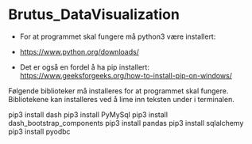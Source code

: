 # Brutus_DataVisualization
 
 - For at programmet skal fungere må python3 være installert:
 * https://www.python.org/downloads/
 
 - Det er også en fordel å ha pip installert:
 https://www.geeksforgeeks.org/how-to-install-pip-on-windows/
 
 Følgende biblioteker må installeres for at programmet skal fungere. Bibliotekene kan installeres ved å lime inn teksten under i terminalen.
 
pip3 install dash
pip3 install PyMySql
pip3 install dash_bootstrap_components
pip3 install pandas
pip3 install sqlalchemy
pip3 install pyodbc


